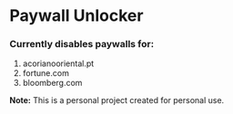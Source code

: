 # Paywall Unlocker

### Currently disables paywalls for:
1. acorianooriental.pt
2. fortune.com
3. bloomberg.com

**Note:** This is a personal project created for personal use.